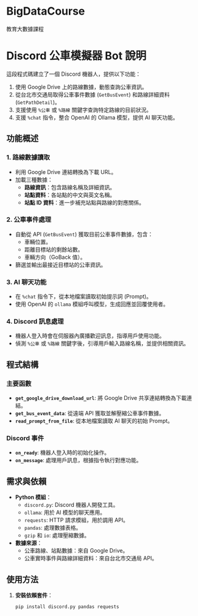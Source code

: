 # BigDataCourse
教育大數據課程

# Discord 公車模擬器 Bot 說明

這段程式碼建立了一個 Discord 機器人，提供以下功能：
1. 使用 Google Drive 上的路線數據，動態查詢公車資訊。
2. 從台北市交通局取得公車事件數據 (`GetBusEvent`) 和路線詳細資料 (`GetPathDetail`)。
3. 支援使用 `%公車` 或 `%路線` 關鍵字查詢特定路線的目前狀況。
4. 支援 `%chat` 指令，整合 OpenAI 的 Ollama 模型，提供 AI 聊天功能。

## 功能概述
### 1. **路線數據讀取**
- 利用 Google Drive 連結轉換為下載 URL。
- 加載三種數據：
  - **路線資訊**：包含路線名稱及詳細資訊。
  - **站點資料**：各站點的中文與英文名稱。
  - **站點 ID 資料**：進一步補充站點與路線的對應關係。

### 2. **公車事件處理**
- 自動從 API (`GetBusEvent`) 獲取目前公車事件數據，包含：
  - 車輛位置。
  - 距離目標站的剩餘站數。
  - 車輛方向（GoBack 值）。
- 篩選並輸出最接近目標站的公車資訊。

### 3. **AI 聊天功能**
- 在 `%chat` 指令下，從本地檔案讀取初始提示詞 (Prompt)。
- 使用 OpenAI 的 `ollama` 模組呼叫模型，生成回應並回覆使用者。

### 4. **Discord 訊息處理**
- 機器人登入時會在伺服器內廣播歡迎訊息，指導用戶使用功能。
- 偵測 `%公車` 或 `%路線` 關鍵字後，引導用戶輸入路線名稱，並提供相關資訊。

## 程式結構
### 主要函數
- **`get_google_drive_download_url`**: 將 Google Drive 共享連結轉換為下載連結。
- **`get_bus_event_data`**: 從遠端 API 獲取並解壓縮公車事件數據。
- **`read_prompt_from_file`**: 從本地檔案讀取 AI 聊天的初始 Prompt。

### Discord 事件
- **`on_ready`**: 機器人登入時的初始化操作。
- **`on_message`**: 處理用戶訊息，根據指令執行對應功能。

## 需求與依賴
- **Python 模組**：
  - `discord.py`: Discord 機器人開發工具。
  - `ollama`: 用於 AI 模型的聊天應用。
  - `requests`: HTTP 請求模組，用於調用 API。
  - `pandas`: 處理數據表格。
  - `gzip` 和 `io`: 處理壓縮數據。
- **數據來源**：
  - 公車路線、站點數據：來自 Google Drive。
  - 公車實時事件與路線詳細資料：來自台北市交通局 API。

## 使用方法
1. **安裝依賴套件**：
   ```bash
   pip install discord.py pandas requests
